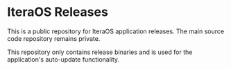 # IteraOS Releases

This is a public repository for IteraOS application releases. 
The main source code repository remains private.

This repository only contains release binaries and is used for the application's auto-update functionality.
